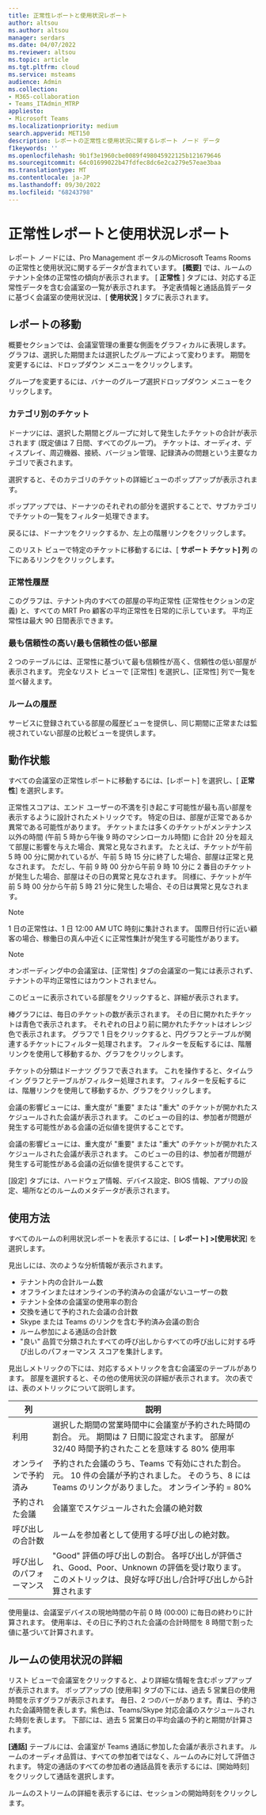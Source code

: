 ```yaml
---
title: 正常性レポートと使用状況レポート
author: altsou
ms.author: altsou
manager: serdars
ms.date: 04/07/2022
ms.reviewer: altsou
ms.topic: article
ms.tgt.pltfrm: cloud
ms.service: msteams
audience: Admin
ms.collection:
- M365-collaboration
- Teams_ITAdmin_MTRP
appliesto:
- Microsoft Teams
ms.localizationpriority: medium
search.appverid: MET150
description: レポートの正常性と使用状況に関するレポート ノード データ
f1keywords: ''
ms.openlocfilehash: 9b1f3e1960cbe0089f498045922125b121679646
ms.sourcegitcommit: 64c01699022b47fdfec8dc6e2ca279e57eae3baa
ms.translationtype: MT
ms.contentlocale: ja-JP
ms.lasthandoff: 09/30/2022
ms.locfileid: "68243798"
---
```

# <a name="health-and-usage-reports"></a>正常性レポートと使用状況レポート

レポート ノードには、Pro Management ポータルのMicrosoft Teams Roomsの正常性と使用状況に関するデータが含まれています。 **[概要]** では、ルームのテナント全体の正常性の傾向が表示されます。 [ **正常性** ] タブには、対応する正常性データを含む会議室の一覧が表示されます。 予定表情報と通話品質データに基づく会議室の使用状況は、[ **使用状況** ] タブに表示されます。

## <a name="navigating-reports"></a>レポートの移動

<!--![A screenshot of active tickets bar graph](../media/health-and-usage-002new.png)-->

概要セクションでは、会議室管理の重要な側面をグラフィカルに表現します。 グラフは、選択した期間または選択したグループによって変わります。 期間を変更するには、ドロップダウン メニューをクリックします。

<!--!![A screenshot of a menu to choose a day](../media/health-and-usage-004.png)-->

グループを変更するには、バナーのグループ選択ドロップダウン メニューをクリックします。

<!--!![A screenshot of the banner menu auto-generated](../media/health-and-usage-005.png)-->
### <a name="tickets-by-category"></a>カテゴリ別のチケット

ドーナツには、選択した期間とグループに対して発生したチケットの合計が表示されます (既定値は 7 日間、すべてのグループ)。 チケットは、オーディオ、ディスプレイ、周辺機器、接続、バージョン管理、記録済みの問題という主要なカテゴリで表されます。

<!--!![A screenshot of pie chart tickets by category](../media/health-and-usage-006.png)-->

選択すると、そのカテゴリのチケットの詳細ビューのポップアップが表示されます。

<!--!![A screenshot of tickets and versioning side by side](../media/health-and-usage-007.png)-->

ポップアップでは、ドーナツのそれぞれの部分を選択することで、サブカテゴリでチケットの一覧をフィルター処理できます。 

<!--!![A screenshot tickets by subcategory automatically generated](../media/health-and-usage-008.png)-->

戻るには、ドーナツをクリックするか、左上の階層リンクをクリックします。

このリスト ビューで特定のチケットに移動するには、[ **サポート チケット] 列** の下にあるリンクをクリックします。

<!--### Ticket history

The ticket history graph shows a comparison of incidents assigned to you or Microsoft over the specified time period.

> [!NOTE]
> If a ticket changes owner in a day, whoever owns the assignment for the majority of that day will have the ticket counted towards them. For example, if you assign the ticket to Microsoft early in the day, the ticket counts towards **Assigned to Microsoft** for the day.

<!--![A screen shot of Tickets history by different periods](../media/health-and-usage-009.png)-->

### <a name="health-history"></a>正常性履歴

このグラフは、テナント内のすべての部屋の平均正常性 (正常性セクションの定義) と、すべての MRT Pro 顧客の平均正常性を日常的に示しています。 平均正常性は最大 90 日間表示できます。

<!--!![A screenshot of rooms health and average health](../media/health-and-usage-010.png)-->

### <a name="most-reliableleast-reliable-rooms"></a>最も信頼性の高い/最も信頼性の低い部屋

2 つのテーブルには、正常性に基づいて最も信頼性が高く、信頼性の低い部屋が表示されます。 完全なリスト ビューで [正常性] を選択し、[正常性] 列で一覧を並べ替えます。

### <a name="rooms-history"></a>ルームの履歴

サービスに登録されている部屋の履歴ビューを提供し、同じ期間に正常または監視されていない部屋の比較ビューを提供します。

## <a name="health"></a>動作状態

すべての会議室の正常性レポートに移動するには、[レポート] を選択し、[  **正常性**] を選択します。

<!--!![A screenshot of a Reports health percentage](../media/health-and-usage-001.png)-->

正常性スコアは、エンド ユーザーの不満を引き起こす可能性が最も高い部屋を表示するように設計されたメトリックです。 特定の日は、部屋が正常であるか異常である可能性があります。 チケットまたは多くのチケットがメンテナンス以外の時間 (午前 5 時から午後 9 時のマシンローカル時間) に合計 20 分を超えて部屋に影響を与えた場合、異常と見なされます。 たとえば、チケットが午前 5 時 00 分に開かれているが、午前 5 時 15 分に終了した場合、部屋は正常と見なされます。 ただし、午前 9 時 00 分から午前 9 時 10 分に 2 番目のチケットが発生した場合、部屋はその日の異常と見なされます。 同様に、チケットが午前 5 時 00 分から午前 5 時 21 分に発生した場合、その日は異常と見なされます。

> [!NOTE]
> 1 日の正常性は、1 日 12:00 AM UTC 時刻に集計されます。 国際日付行に近い顧客の場合、稼働日の真ん中近くに正常性集計が発生する可能性があります。

> [!NOTE]
> オンボーディング中の会議室は、[正常性] タブの会議室の一覧には表示されず、テナントの平均正常性にはカウントされません。

このビューに表示されている部屋をクリックすると、詳細が表示されます。

棒グラフには、毎日のチケットの数が表示されます。 その日に開かれたチケットは青色で表示されます。 それぞれの日より前に開かれたチケットはオレンジ色で表示されます。 グラフで 1 日をクリックすると、円グラフとテーブルが関連するチケットにフィルター処理されます。 フィルターを反転するには、階層リンクを使用して移動するか、グラフをクリックします。

チケットの分類はドーナツ グラフで表されます。 これを操作すると、タイムライン グラフとテーブルがフィルター処理されます。 フィルターを反転するには、階層リンクを使用して移動するか、グラフをクリックします。

<!--!![A screenshot of a Reports health bar graph](../media/health-and-usage-014.png)-->

会議の影響ビューには、重大度が "重要" または "重大" のチケットが開かれたスケジュールされた会議が表示されます。 このビューの目的は、参加者が問題が発生する可能性がある会議の近似値を提供することです。

会議の影響ビューには、重大度が "重要" または "重大" のチケットが開かれたスケジュールされた会議が表示されます。 このビューの目的は、参加者が問題が発生する可能性がある会議の近似値を提供することです。

<!--![A screenshot of a Reports meeting impact](../media/health-and-usage-015.png)-->

[設定] タブには、ハードウェア情報、デバイス設定、BIOS 情報、アプリの設定、場所などのルームのメタデータが表示されます。

## <a name="usage"></a>使用方法

すべてのルームの利用状況レポートを表示するには、[ **レポート] >[使用状況**] を選択します。

<!--!![A screenshot of all rooms' usage by health](../media/health-and-usage-011.png)-->

見出しには、次のような分析情報が表示されます。

- テナント内の合計ルーム数
- オフラインまたはオンラインの予約済みの会議がないユーザーの数
- テナント全体の会議室の使用率の割合
- 交換を通じて予約された会議の合計数
- Skype または Teams のリンクを含む予約済み会議の割合
- ルーム参加による通話の合計数
- "良い" 品質で分類されたすべての呼び出しからすべての呼び出しに対する呼び出しのパフォーマンス スコアを集計します。 

見出しメトリックの下には、対応するメトリックを含む会議室のテーブルがあります。 部屋を選択すると、その他の使用状況の詳細が表示されます。 次の表では、表のメトリックについて説明します。

|列|説明|
|---|---|
|利用|選択した期間の営業時間中に会議室が予約された時間の割合。 元。 期間は 7 日間に設定されます。 部屋が 32/40 時間予約されたことを意味する 80% 使用率|
|オンラインで予約済み|予約された会議のうち、Teams で有効にされた割合。 元。 10 件の会議が予約されました。 そのうち、8 には Teams のリンクがありました。 オンライン予約 = 80%|
|予約された会議|会議室でスケジュールされた会議の絶対数|
|呼び出しの合計数|ルームを参加者として使用する呼び出しの絶対数。|
呼び出しのパフォーマンス|"Good" 評価の呼び出しの割合。 各呼び出しが評価され、Good、Poor、Unknown の評価を受け取ります。 このメトリックは、良好な呼び出し/合計呼び出しから計算されます|

使用量は、会議室デバイスの現地時間の午前 0 時 (00:00) に毎日の終わりに計算されます。 使用率は、その日に予約された会議の合計時間を 8 時間で割った値に基づいて計算されます。

## <a name="usage-details-of-a-room"></a>ルームの使用状況の詳細

リスト ビューで会議室をクリックすると、より詳細な情報を含むポップアップが表示されます。 ポップアップの [使用率] タブの下には、過去 5 営業日の使用時間を示すグラフが表示されます。 毎日、2 つのバーがあります。青は、予約された会議時間を表します。紫色は、Teams/Skype 対応会議のスケジュールされた時刻を表します。 下部には、過去 5 営業日の平均会議の予約と期間が計算されます。

<!--![A screenshot of utilization by hours per day](../media/health-and-usage-012.png)-->

**[通話]** テーブルには、会議室が Teams 通話に参加した会議が表示されます。 ルームのオーディオ品質は、すべての参加者ではなく、ルームのみに対して評価されます。 特定の通話のすべての参加者の通話品質を表示するには、[開始時刻] をクリックして通話を選択します。

<!--!![A screenshot of room audio quality](../media/health-and-usage-016.png)-->

ルームのストリームの詳細を表示するには、セッションの開始時刻をクリックします。
